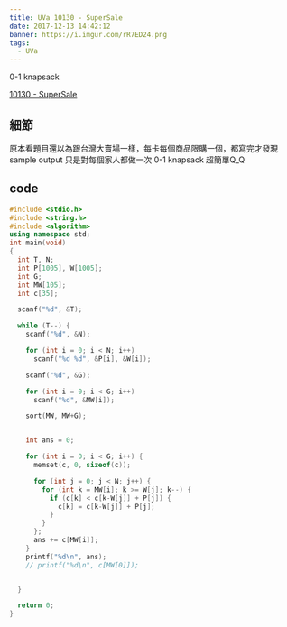 ```yaml
---
title: UVa 10130 - SuperSale
date: 2017-12-13 14:42:12
banner: https://i.imgur.com/rR7ED24.png
tags:
  - UVa
---
```


0-1 knapsack

<!--more-->

[10130 - SuperSale](https://uva.onlinejudge.org/external/101/10130.pdf)

## 細節

原本看題目還以為跟台灣大賣場一樣，每卡每個商品限購一個，都寫完才發現 sample output 只是對每個家人都做一次 0-1 knapsack 超簡單Q_Q

## code

``` c++
#include <stdio.h>
#include <string.h>
#include <algorithm>
using namespace std;
int main(void)
{
  int T, N;
  int P[1005], W[1005];
  int G;
  int MW[105];
  int c[35];

  scanf("%d", &T);

  while (T--) {
    scanf("%d", &N);

    for (int i = 0; i < N; i++)
      scanf("%d %d", &P[i], &W[i]);

    scanf("%d", &G);

    for (int i = 0; i < G; i++)
      scanf("%d", &MW[i]);

    sort(MW, MW+G);


    int ans = 0;

    for (int i = 0; i < G; i++) {
      memset(c, 0, sizeof(c));

      for (int j = 0; j < N; j++) {
        for (int k = MW[i]; k >= W[j]; k--) {
          if (c[k] < c[k-W[j]] + P[j]) {
            c[k] = c[k-W[j]] + P[j];
          }
        }
      };
      ans += c[MW[i]];
    }
    printf("%d\n", ans);
    // printf("%d\n", c[MW[0]]);


  }

  return 0;
}
```
